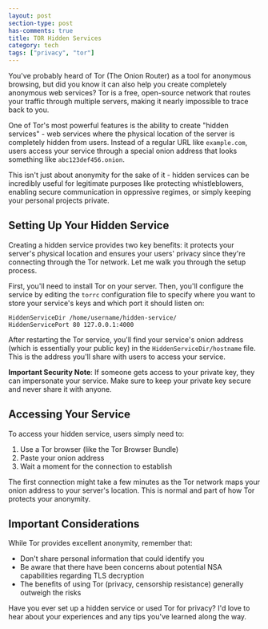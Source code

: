 ```yaml
---
layout: post
section-type: post
has-comments: true
title: TOR Hidden Services
category: tech
tags: ["privacy", "tor"]
---
```


You've probably heard of Tor (The Onion Router) as a tool for anonymous browsing, but did you know it can also help you create completely anonymous web services? Tor is a free, open-source network that routes your traffic through multiple servers, making it nearly impossible to trace back to you.

One of Tor's most powerful features is the ability to create "hidden services" - web services where the physical location of the server is completely hidden from users. Instead of a regular URL like `example.com`, users access your service through a special onion address that looks something like `abc123def456.onion`.

This isn't just about anonymity for the sake of it - hidden services can be incredibly useful for legitimate purposes like protecting whistleblowers, enabling secure communication in oppressive regimes, or simply keeping your personal projects private.

## Setting Up Your Hidden Service

Creating a hidden service provides two key benefits: it protects your server's physical location and ensures your users' privacy since they're connecting through the Tor network. Let me walk you through the setup process.

First, you'll need to install Tor on your server. Then, you'll configure the service by editing the `torrc` configuration file to specify where you want to store your service's keys and which port it should listen on:

```text
HiddenServiceDir /home/username/hidden-service/
HiddenServicePort 80 127.0.0.1:4000
```

After restarting the Tor service, you'll find your service's onion address (which is essentially your public key) in the `HiddenServiceDir/hostname` file. This is the address you'll share with users to access your service.

**Important Security Note**: If someone gets access to your private key, they can impersonate your service. Make sure to keep your private key secure and never share it with anyone.

## Accessing Your Service

To access your hidden service, users simply need to:
1. Use a Tor browser (like the Tor Browser Bundle)
2. Paste your onion address
3. Wait a moment for the connection to establish

The first connection might take a few minutes as the Tor network maps your onion address to your server's location. This is normal and part of how Tor protects your anonymity.

## Important Considerations

While Tor provides excellent anonymity, remember that:
- Don't share personal information that could identify you
- Be aware that there have been concerns about potential NSA capabilities regarding TLS decryption
- The benefits of using Tor (privacy, censorship resistance) generally outweigh the risks

Have you ever set up a hidden service or used Tor for privacy? I'd love to hear about your experiences and any tips you've learned along the way.
